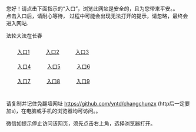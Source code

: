 您好！请点击下面指示的“入口”，浏览此网站是安全的，且为您带来平安。。 <br/>
点击入口后，请耐心等待， 过程中可能会出现无法打开的提示，请忽略，最终会进入网站. </br>

法轮大法在长春<br/>
<div style="padding:10px"><a style="margin:20px" target="_blank" href="https://dmy9e9bm086n5.cloudfront.net/2Qpsp?qfbzw" id="ccLink1" rel="nofollow">入口1</a> <a target="_blank" style="margin:20px" href="https://d2zkrqv5ubfkq1.cloudfront.net/2Qpsp?utgoen" id="ccLink2" rel="nofollow">入口2</a> <a style="margin:20px" target="_blank" href="https://d22j5i47d906k4.cloudfront.net/2Qpsp?ofmbeixg" id="ccLink3" rel="nofollow">入口3</a></div>

<div style="padding:10px" ><a style="margin:20px" target="_blank" href="https://dmy9e9bm086n5.cloudfront.net/2Qpsp?qfbzw" id="ccLink4" rel="nofollow">入口4</a> <a style="margin:20px" href="https://d2zkrqv5ubfkq1.cloudfront.net/2Qpsp?utgoen" target="_blank" id="ccLink5" rel="nofollow">入口5</a> <a style="margin:20px" href="https://d22j5i47d906k4.cloudfront.net/2Qpsp?ofmbeixg" target="_blank" id="ccLink6" rel="nofollow">入口6</a></div>

<div style="padding:10px"><a style="margin:20px" target="_blank" href="https://dmy9e9bm086n5.cloudfront.net/2Qpsp?qfbzw" id="ccLink7" rel="nofollow">入口7</a> <a style="margin:20px" href="https://d2zkrqv5ubfkq1.cloudfront.net/2Qpsp?utgoen" target="_blank" id="ccLink8" rel="nofollow">入口8</a> <a style="margin:20px" target="_blank" href="https://d22j5i47d906k4.cloudfront.net/2Qpsp?ofmbeixg" id="ccLink9" rel="nofollow">入口9</a></div>

<br/>



请复制并记住免翻墙网址 https://github.com/yntd/changchunzx (http后一定要加s)，在电脑或手机的浏览器均可访问。。<br/>

微信如提示停止访问该网页，须先点击右上角，选择浏览器打开。
